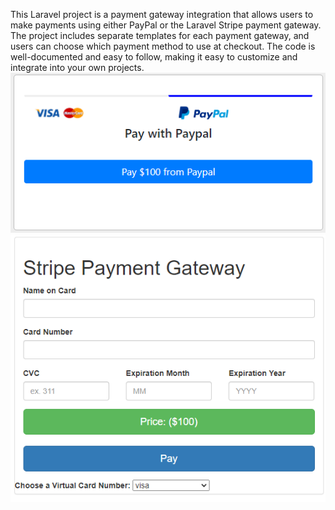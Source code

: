  This Laravel project is a payment gateway integration that allows users to make payments using either PayPal or the Laravel Stripe payment gateway. The project includes separate templates for each payment gateway, and users can choose which payment method to use at checkout. The code is well-documented and easy to follow, making it easy to customize and integrate into your own projects.
 ![Paypal gatewy](https://github.com/Mohammed-Mahmmud/Payment-aggregator/blob/main/paypal.png)
 ![Stripe payment](https://github.com/Mohammed-Mahmmud/Payment-aggregator/blob/main/stripe.png)